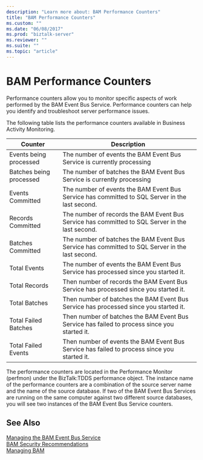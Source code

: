 ```yaml
---
description: "Learn more about: BAM Performance Counters"
title: "BAM Performance Counters"
ms.custom: ""
ms.date: "06/08/2017"
ms.prod: "biztalk-server"
ms.reviewer: ""
ms.suite: ""
ms.topic: "article"
---
```

# BAM Performance Counters
Performance counters allow you to monitor specific aspects of work performed by the BAM Event Bus Service. Performance counters can help you identify and troubleshoot server performance issues.  
  
 The following table lists the performance counters available in Business Activity Monitoring.  
  
|Counter|Description|  
|-------------|-----------------|  
|Events being processed|The number of events the BAM Event Bus Service is currently processing|  
|Batches being processed|The number of batches the BAM Event Bus Service is currently processing|  
|Events Committed|The number of events the BAM Event Bus Service has committed to SQL Server in the last second.|  
|Records Committed|The number of records the BAM Event Bus Service has committed to SQL Server in the last second.|  
|Batches Committed|The number of batches the BAM Event Bus Service has committed to SQL Server in the last second.|  
|Total Events|The number of events the BAM Event Bus Service has processed since you started it.|  
|Total Records|Then number of records the BAM Event Bus Service has processed since you started it.|  
|Total Batches|Then number of batches the BAM Event Bus Service has processed since you started it.|  
|Total Failed Batches|Then number of batches the BAM Event Bus Service has failed to process since you started it.|  
|Total Failed Events|Then number of events the BAM Event Bus Service has failed to process since you started it.|  
  
 The performance counters are located in the Performance Monitor (perfmon) under the BizTalk:TDDS performance object. The instance name of the performance counters are a combination of the source server name and the name of the source database. If two of the BAM Event Bus Services are running on the same computer against two different source databases, you will see two instances of the BAM Event Bus Service counters.  
  
## See Also  
 [Managing the BAM Event Bus Service](../core/managing-the-bam-event-bus-service.md)   
 [BAM Security Recommendations](../core/bam-security-recommendations.md)   
 [Managing BAM](../core/managing-bam.md)
